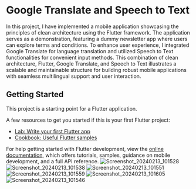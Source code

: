 # Google Translate and Speech to Text 

In this project, I have implemented a mobile application showcasing the principles of clean architecture using the Flutter framework. The application serves as a demonstration, featuring a dummy newsletter app where users can explore terms and conditions. To enhance user experience, I integrated Google Translate for language translation and utilized Speech to Text functionalities for convenient input methods. This combination of clean architecture, Flutter, Google Translate, and Speech to Text illustrates a scalable and maintainable structure for building robust mobile applications with seamless multilingual support and user interaction.

## Getting Started

This project is a starting point for a Flutter application.

A few resources to get you started if this is your first Flutter project:

- [Lab: Write your first Flutter app](https://docs.flutter.dev/get-started/codelab)
- [Cookbook: Useful Flutter samples](https://docs.flutter.dev/cookbook)

For help getting started with Flutter development, view the
[online documentation](https://docs.flutter.dev/), which offers tutorials,
samples, guidance on mobile development, and a full API reference.
![Screenshot_20240213_101528](https://github.com/Drishtantranjan/Google-translate-Speech-to-text./assets/84273332/fee1932b-11f6-4ce3-a4af-1c6754d743a9)
![Screenshot_20240213_101538](https://github.com/Drishtantranjan/Google-translate-Speech-to-text./assets/84273332/9cc09a25-e736-4bf8-9fa0-7b7adeb87400)
![Screenshot_20240213_101551](https://github.com/Drishtantranjan/Google-translate-Speech-to-text./assets/84273332/b88d234a-ad9d-4297-bf63-31178a204419)
![Screenshot_20240213_101559](https://github.com/Drishtantranjan/Google-translate-Speech-to-text./assets/84273332/69155b36-e32a-4541-b19e-0d5287e05a72)
![Screenshot_20240213_101605](https://github.com/Drishtantranjan/Google-translate-Speech-to-text./assets/84273332/2c1aa73d-e052-4a92-9f5c-d4516104479c)
![Screenshot_20240213_101546](https://github.com/Drishtantranjan/Google-translate-Speech-to-text./assets/84273332/14049931-9389-45a8-90db-b44aefb74881)
